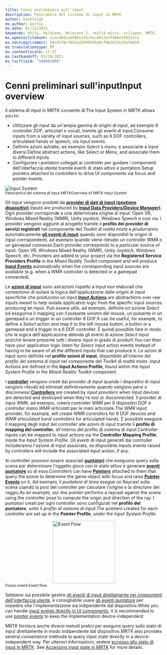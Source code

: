 ```yaml
---
title: Cenni preliminari sull'input
description: Panoramica del sistema di input in MRTK
author: keveleigh
ms.author: kurtie
ms.date: 01/12/2021
keywords: Unity, HoloLens, HoloLens 2, realtà mista, sviluppo, MRTK,
ms.openlocfilehash: 2cacd681c699b1af9c5acd612e3f906e599351ce
ms.sourcegitcommit: 59c91f8c70d1ad30995fba6cf862615e25e78d10
ms.translationtype: MT
ms.contentlocale: it-IT
ms.lasthandoff: 03/19/2021
ms.locfileid: "104693568"
---
```

# <a name="input-overview"></a><span data-ttu-id="08b1f-104">Cenni preliminari sull'input</span><span class="sxs-lookup"><span data-stu-id="08b1f-104">Input overview</span></span>

<span data-ttu-id="08b1f-105">Il sistema di input in MRTK consente di:</span><span class="sxs-lookup"><span data-stu-id="08b1f-105">The Input System in MRTK allows you to:</span></span>

- <span data-ttu-id="08b1f-106">Utilizzare gli input da un'ampia gamma di origini di input, ad esempio 6 controller DOF, articolati o vocali, tramite gli eventi di input.</span><span class="sxs-lookup"><span data-stu-id="08b1f-106">Consume inputs from a variety of input sources, such as 6 DOF controllers, articulated hands or speech, via input events.</span></span>
- <span data-ttu-id="08b1f-107">Definire azioni astratte, ad esempio *Select* o *menu*, e associarle a input diversi.</span><span class="sxs-lookup"><span data-stu-id="08b1f-107">Define abstract actions, like *Select* or *Menu*, and associate them to different inputs.</span></span>
- <span data-ttu-id="08b1f-108">Configurare i puntatori collegati ai controller per guidare i componenti dell'interfaccia utente tramite eventi di stato attivo e puntatore.</span><span class="sxs-lookup"><span data-stu-id="08b1f-108">Setup pointers attached to controllers to drive UI components via focus and pointer events.</span></span>

<img src="../images/input/MRTK_InputSystem.png" alt="Input System" style="display:block;margin-left:auto;margin-right:auto;">
<span data-ttu-id="08b1f-109"><sup>Panoramica del sistema di input MRTK</sup></span><span class="sxs-lookup"><span data-stu-id="08b1f-109"><sup>Overview of MRTK Input System</sup></span></span>

<span data-ttu-id="08b1f-110">Gli input vengono prodotti da [**provider di dati di input (gestione dispositivi)**](input-providers.md).</span><span class="sxs-lookup"><span data-stu-id="08b1f-110">Inputs are produced by [**Input Data Providers(Device Manager)**](input-providers.md).</span></span> <span data-ttu-id="08b1f-111">Ogni provider corrisponde a una determinata origine di input: Open VR, Windows Mixed Reality (WMR), Unity joystick, Windows Speech e così via. I provider vengono aggiunti al progetto tramite il **profilo dei provider di servizi registrati** nel componente del *Toolkit di realtà mista* e produrranno automaticamente [**gli eventi di input**](input-events.md) quando sono disponibili le origini di input corrispondenti, ad esempio quando viene rilevato un controller WMR o un gamepad connesso.</span><span class="sxs-lookup"><span data-stu-id="08b1f-111">Each provider corresponds to a particular source of input: Open VR, Windows Mixed Reality (WMR), Unity Joystick, Windows Speech, etc. Providers are added to your project via the **Registered Service Providers Profile** in the *Mixed Reality Toolkit* component and will produce [**Input Events**](input-events.md) automatically when the corresponding input sources are available (e.g. when a WMR controller is detected or a gamepad connected).</span></span>

<span data-ttu-id="08b1f-112">Le [**azioni di input**](input-actions.md) sono astrazioni rispetto a input non elaborati che consentono di isolare la logica dell'applicazione dalle origini di input specifiche che producono un input.</span><span class="sxs-lookup"><span data-stu-id="08b1f-112">[**Input Actions**](input-actions.md) are abstractions over raw inputs meant to help isolate application logic from the specific input sources producing an input.</span></span> <span data-ttu-id="08b1f-113">Può essere utile, ad esempio, definire un'azione *Select* ed eseguirne il mapping con il pulsante sinistro del mouse, un pulsante in un gamepad e un trigger in un controller 6 DOF.</span><span class="sxs-lookup"><span data-stu-id="08b1f-113">It can be useful, for example, to define a *Select* action and map it to the left mouse button, a button in a gamepad and a trigger in a 6 DOF controller.</span></span> <span data-ttu-id="08b1f-114">È quindi possibile fare in modo che la logica dell'applicazione attenda gli eventi di azione *Select* input anziché tenere presente tutti i diversi input in grado di produrli.</span><span class="sxs-lookup"><span data-stu-id="08b1f-114">You can then have your application logic listen for *Select* input action events instead of having to be aware of all the different inputs that can produce it.</span></span> <span data-ttu-id="08b1f-115">Le azioni di input sono definite nel **profilo azioni di input**, disponibile all'interno del *profilo del sistema di input* nel componente del *Toolkit di realtà mista* .</span><span class="sxs-lookup"><span data-stu-id="08b1f-115">Input Actions are defined in the **Input Actions Profile**, found within the *Input System Profile* in the *Mixed Reality Toolkit* component.</span></span>

<span data-ttu-id="08b1f-116">I [**controller**](controllers.md) vengono creati dai *provider di input* quando i dispositivi di input vengono rilevati ed eliminati definitivamente quando vengono persi o disconnessi.</span><span class="sxs-lookup"><span data-stu-id="08b1f-116">[**Controllers**](controllers.md) are created by *input providers* when input devices are detected and destroyed when they're lost or disconnected.</span></span> <span data-ttu-id="08b1f-117">Il provider di input WMR, ad esempio, creerà *controller WMR* per 6 dispositivi DOF e *controller mano WMR articolati* per le mani articolate.</span><span class="sxs-lookup"><span data-stu-id="08b1f-117">The WMR input provider, for example, will create *WMR controllers* for 6 DOF devices and *WMR articulated hand controllers* for articulated hands.</span></span> <span data-ttu-id="08b1f-118">È possibile eseguire il mapping degli input del controller alle azioni di input tramite il **profilo di mapping del controller**, all'interno del profilo di sistema di *input*.</span><span class="sxs-lookup"><span data-stu-id="08b1f-118">Controller inputs can be mapped to input actions via the **Controller Mapping Profile**, inside the *Input System Profile*.</span></span> <span data-ttu-id="08b1f-119">Gli eventi di input generati dai controller includeranno l'azione di input associata, se disponibile.</span><span class="sxs-lookup"><span data-stu-id="08b1f-119">Inputs events raised by controllers will include the associated input action, if any.</span></span>

<span data-ttu-id="08b1f-120">Ai controller possono essere associati [**puntatori**](pointers.md) che eseguono query sulla scena per determinare l'oggetto gioco con lo stato attivo e generare [**eventi puntatore**](pointers.md#pointer-event-interfaces) su di esso.</span><span class="sxs-lookup"><span data-stu-id="08b1f-120">Controllers can have [**Pointers**](pointers.md) attached to them that query the scene to determine the game object with focus and raise [**Pointer Events**](pointers.md#pointer-event-interfaces) on it.</span></span> <span data-ttu-id="08b1f-121">Ad esempio, il *puntatore di linea* esegue un Raycast sulla scena usando la post del controller per calcolare l'origine e la direzione del raggio.</span><span class="sxs-lookup"><span data-stu-id="08b1f-121">As an example, our *line pointer* performs a raycast against the scene using the controller pose to compute the origin and direction of the ray.</span></span> <span data-ttu-id="08b1f-122">I puntatori creati per ogni controller sono configurati nel **profilo del puntatore**, sotto il *profilo di sistema di input*.</span><span class="sxs-lookup"><span data-stu-id="08b1f-122">The pointers created for each controller are set up in the **Pointer Profile**, under the *Input System Profile*.</span></span>

<img src="../images/input/MRTK_Input_EventFlow.png" width="200px" alt="Event Flow" style="display:block;margin-left:auto;margin-right:auto;">
<span data-ttu-id="08b1f-123"><sup>Flusso eventi.</sup></span><span class="sxs-lookup"><span data-stu-id="08b1f-123"><sup>Event flow.</sup></span></span>

<span data-ttu-id="08b1f-124">Sebbene sia possibile gestire [gli eventi di input direttamente nei componenti dell'interfaccia utente](input-events.md), è consigliabile usare [gli eventi puntatore](pointers.md#pointer-event-interfaces) per impedire che l'implementazione sia indipendente dal dispositivo.</span><span class="sxs-lookup"><span data-stu-id="08b1f-124">While you can handle [input events directly in UI components](input-events.md), it is recommended to use [pointer events](pointers.md#pointer-event-interfaces) to keep the implementation device-independent.</span></span>

<span data-ttu-id="08b1f-125">MRTK fornisce anche diversi metodi pratici per eseguire query sullo stato di input direttamente in modo indipendente dal dispositivo.</span><span class="sxs-lookup"><span data-stu-id="08b1f-125">MRTK also provides several convenience methods to query input state directly in a device-independent way.</span></span> <span data-ttu-id="08b1f-126">Per ulteriori informazioni, vedere [accesso allo stato di input in MRTK](input-state.md) .</span><span class="sxs-lookup"><span data-stu-id="08b1f-126">See [Accessing input state in MRTK](input-state.md) for more details.</span></span>
